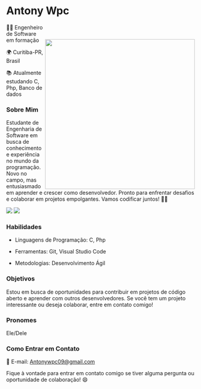 <header>
<link
  rel="stylesheet"
  href="https://cdn.jsdelivr.net/gh/dheereshagrwal/colored-icons@master/ci.min.css"
/>


</header>

# Antony Wpc 
<img style="margin-top: 40px;" align="right" width="400px" src="https://github.com/Antonywpc/Antonywpc/assets/143044402/1599b9c8-3682-41fb-9b4b-994449535a54">

👨‍💻 Engenheiro de Software em formação 

🌍 Curitiba-PR, Brasil

📚 Atualmente estudando C, Php, Banco de dados

### Sobre Mim

Estudante de Engenharia de Software em busca de conhecimento e experiência no mundo da programação. Novo no campo, mas entusiasmado em aprender e crescer como desenvolvedor. Pronto para enfrentar desafios e colaborar em projetos empolgantes. Vamos codificar juntos! 🚀😊

<div> 
  <a href="https://instagram.com/tonybubble_" target="_blank"><img src="https://img.shields.io/badge/-Instagram-%23E4405F?style=for-the-badge&logo=instagram&logoColor=white" target="_blank"></a>
  <a href="https://www.linkedin.com/in/antony-wippich-253168288/" target="_blank"><img src="https://img.shields.io/badge/-LinkedIn-%230077B5?style=for-the-badge&logo=linkedin&logoColor=white" target="_blank"></a> 
</div>
  
### Habilidades

- Linguagens de Programação: C, Php

- Ferramentas: Git, Visual Studio Code

- Metodologias: Desenvolvimento Ágil 

### Objetivos

Estou em busca de oportunidades para contribuir em projetos de código aberto e aprender com outros desenvolvedores. Se você tem um projeto interessante ou deseja colaborar, entre em contato comigo!

### Pronomes

Ele/Dele

### Como Entrar em Contato

📧 E-mail: Antonywpc09@gmail.com

Fique à vontade para entrar em contato comigo se tiver alguma pergunta ou oportunidade de colaboração! 😄
